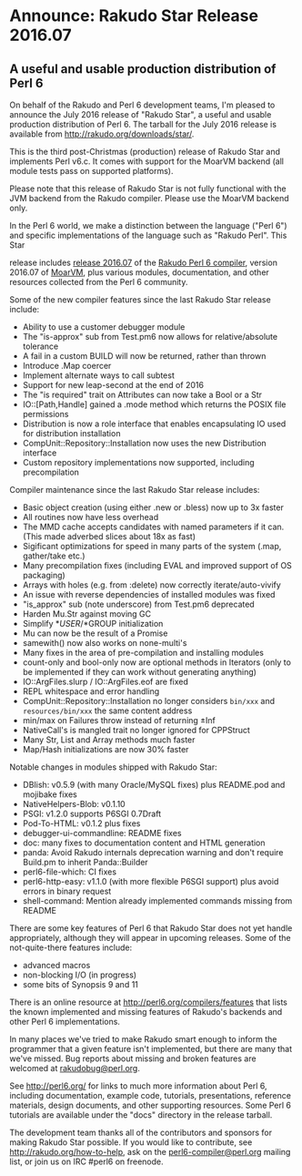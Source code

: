 # Announce: Rakudo Star Release 2016.07

## A useful and usable production distribution of Perl 6

On behalf of the Rakudo and Perl 6 development teams, I'm pleased to
announce the July 2016 release of "Rakudo Star", a useful and usable
production distribution of Perl 6. The tarball for the July 2016 release
is available from <http://rakudo.org/downloads/star/>.

This is the third post-Christmas (production) release of Rakudo Star and
implements Perl v6.c. It comes with support for the MoarVM backend (all
module tests pass on supported platforms).

Please note that this release of Rakudo Star is not fully functional with
the JVM backend from the Rakudo compiler. Please use the MoarVM backend
only.

In the Perl 6 world, we make a distinction between the language ("Perl
6") and specific implementations of the language such as "Rakudo Perl".
This Star

release includes [release 2016.07] of the [Rakudo Perl 6 compiler],
version 2016.07 of [MoarVM], plus various modules, documentation, and
other resources collected from the Perl 6 community.

[release 2016.07]: https://raw.githubusercontent.com/rakudo/rakudo/2016.07/docs/announce/2016.07.md
[Rakudo Perl 6 compiler]: http://github.com/rakudo/rakudo
[MoarVM]: http://moarvm.org/

Some of the new compiler features since the last Rakudo Star release include:

  * Ability to use a customer debugger module
  * The "is-approx" sub from Test.pm6 now allows for relative/absolute
    tolerance
  * A fail in a custom BUILD will now be returned, rather than thrown
  * Introduce .Map coercer
  * Implement alternate ways to call subtest
  * Support for new leap-second at the end of 2016
  * The "is required" trait on Attributes can now take a Bool or a Str
  * IO::[Path,Handle] gained a .mode method which returns the POSIX file
    permissions
  * Distribution is now a role interface that enables encapsulating IO
    used for distribution installation
  * CompUnit::Repository::Installation now uses the new Distribution
    interface
  * Custom repository implementations now supported, including
    precompilation

Compiler maintenance since the last Rakudo Star release includes:

  * Basic object creation (using either .new or .bless) now up to 3x faster
  * All routines now have less overhead
  * The MMD cache accepts candidates with named parameters if it can.
    (This made adverbed slices about 18x as fast)
  * Sigificant optimizations for speed in many parts of the system (.map,
    gather/take etc.)
  * Many precompilation fixes (including EVAL and improved support of OS
    packaging)
  * Arrays with holes (e.g. from :delete) now correctly iterate/auto-vivify
  * An issue with reverse dependencies of installed modules was fixed
  * "is_approx" sub (note underscore) from Test.pm6 deprecated
  * Harden Mu.Str against moving GC
  * Simplify $*USER/$*GROUP initialization
  * Mu can now be the result of a Promise
  * samewith() now also works on none-multi's
  * Many fixes in the area of pre-compilation and installing modules
  * count-only and bool-only now are optional methods in Iterators
    (only to be implemented if they can work without generating anything)
  * IO::ArgFiles.slurp / IO::ArgFiles.eof are fixed
  * REPL whitespace and error handling
  * CompUnit::Repository::Installation no longer considers `bin/xxx` and
    `resources/bin/xxx` the same content address
  * min/max on Failures throw instead of returning ±Inf
  * NativeCall's is mangled trait no longer ignored for CPPStruct
  * Many Str, List and Array methods much faster
  * Map/Hash initializations are now 30% faster

Notable changes in modules shipped with Rakudo Star:

  * DBIish: v0.5.9 (with many Oracle/MySQL fixes) plus README.pod and mojibake fixes
  * NativeHelpers-Blob: v0.1.10 
  * PSGI: v1.2.0 supports P6SGI 0.7Draft
  * Pod-To-HTML: v0.1.2 plus fixes
  * debugger-ui-commandline: README fixes
  * doc: many fixes to documentation content and HTML generation
  * panda: Avoid Rakudo internals deprecation warning and don't require Build.pm to inherit Panda::Builder
  * perl6-file-which: CI fixes
  * perl6-http-easy: v1.1.0 (with more flexible P6SGI support) plus avoid errors in binary request
  * shell-command: Mention already implemented commands missing from README


There are some key features of Perl 6 that Rakudo Star does not yet
handle appropriately, although they will appear in upcoming releases.
Some of the not-quite-there features include:

  * advanced macros
  * non-blocking I/O (in progress)
  * some bits of Synopsis 9 and 11

There is an online resource at <http://perl6.org/compilers/features>
that lists the known implemented and missing features of Rakudo's
backends and other Perl 6 implementations.

In many places we've tried to make Rakudo smart enough to inform the
programmer that a given feature isn't implemented, but there are many
that we've missed. Bug reports about missing and broken features are
welcomed at <rakudobug@perl.org>.

See <http://perl6.org/> for links to much more information about
Perl 6, including documentation, example code, tutorials, presentations,
reference materials, design documents, and other supporting resources.
Some Perl 6 tutorials are available under the "docs" directory in
the release tarball.

The development team thanks all of the contributors and sponsors for
making Rakudo Star possible. If you would like to contribute, see
<http://rakudo.org/how-to-help>, ask on the <perl6-compiler@perl.org>
mailing list, or join us on IRC \#perl6 on freenode.
